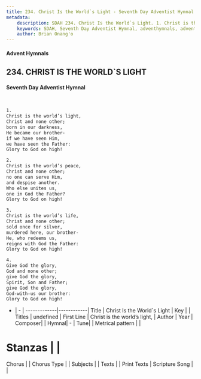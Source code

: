 ```yaml
---
title: 234. Christ Is the World`s Light - Seventh Day Adventist Hymnal
metadata:
    description: SDAH 234. Christ Is the World`s Light. 1. Christ is the world’s light, Christ and none other; born in our darkness, He became our brother- if we have seen Him, we have seen the Father: Glory to God on high!
    keywords: SDAH, Seventh Day Adventist Hymnal, adventhymnals, advent hymnals, Christ Is the World`s Light, Christ is the world’s light, 
    author: Brian Onang'o
---
```


#### Advent Hymnals
## 234. CHRIST IS THE WORLD`S LIGHT
#### Seventh Day Adventist Hymnal

```txt


1.
Christ is the world’s light,
Christ and none other;
born in our darkness,
He became our brother-
if we have seen Him,
we have seen the Father:
Glory to God on high!

2.
Christ is the world’s peace,
Christ and none other;
no one can serve Him,
and despise another.
Who else unites us,
one in God the Father?
Glory to God on high!

3.
Christ is the world’s life,
Christ and none other;
sold once for silver,
murdered here, our brother-
He, who redeems us,
reigns with God the Father:
Glory to God on high!

4.
Give God the glory,
God and none other;
give God the glory,
Spirit, Son and Father;
give God the glory,
God-with-us our brother:
Glory to God on high!


```

- |   -  |
-------------|------------|
Title | Christ Is the World`s Light |
Key |  |
Titles | undefined |
First Line | Christ is the world’s light, |
Author | 
Year | 
Composer|  |
Hymnal|  - |
Tune|  |
Metrical pattern | |
# Stanzas |  |
Chorus |  |
Chorus Type |  |
Subjects |  |
Texts |  |
Print Texts | 
Scripture Song |  |
  
